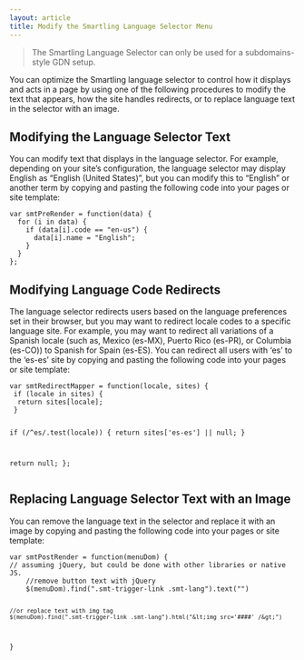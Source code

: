 ```yaml
---
layout: article
title: Modify the Smartling Language Selector Menu
---
```



> The Smartling Language Selector can only be used for a subdomains-style GDN setup.

You can optimize the Smartling language selector to control how it displays and acts in a page by using one of the following procedures to modify the text that appears, how the site handles redirects, or to replace language text in the selector with an image.

## Modifying the Language Selector Text

You can modify text that displays in the language selector. For example, depending on your site’s configuration, the language selector may display English as “English (United States)”, but you can modify this to “English” or another term by copying and pasting the following code into your pages or site template:

<div class="highlighter-rouge"><pre class="highlight"><code>var smtPreRender = function(data) {
  for (i in data) {
    if (data[i].code == "en-us") {
      data[i].name = "English";
    }
  }
};
</code></pre></div>

## Modifying Language Code Redirects

The language selector redirects users based on the language preferences set in their browser, but you may want to redirect locale codes to a specific language site. For example, you may want to redirect all variations of a Spanish locale (such as, Mexico (es-MX), Puerto Rico (es-PR), or Columbia (es-CO)) to Spanish for Spain (es-ES). You can redirect all users with ‘es’ to the ‘es-es’ site by copying and pasting the following code into your pages or site template:

<div class="highlighter-rouge"><pre class="highlight"><code>var smtRedirectMapper = function(locale, sites) {
 if (locale in sites) {
  return sites[locale];
 }

 if (/^es/.test(locale)) {
  return sites['es-es'] || null;
 }

 return null;
};
</code></pre></div>

## Replacing Language Selector Text with an Image

You can remove the language text in the selector and replace it with an image by copying and pasting the following code into your pages or site template:

<div class="highlighter-rouge"><pre class="highlight"><code>var smtPostRender = function(menuDom) {
// assuming jQuery, but could be done with other libraries or native JS.
    //remove button text with jQuery
    $(menuDom).find(".smt-trigger-link .smt-lang").text("")

    //or replace text with img tag
    $(menuDom).find(".smt-trigger-link .smt-lang").html("&lt;img src='####' /&gt;")
}
</code></pre></div>